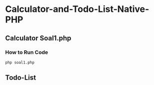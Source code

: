# Calculator-and-Todo-List-Native-PHP

## Calculator Soal1.php
### How to Run Code
```
php soal1.php
```
## Todo-List
